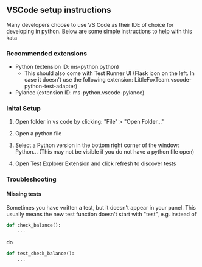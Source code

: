 ## VSCode setup instructions

Many developers choose to use VS Code as their IDE of choice for developing in python. Below are some simple instructions to help with this kata

### Recommended extensions

- Python (extension ID: ms-python.python)
  - This should also come with Test Runner UI (Flask icon on the left. In case it doesn't use the following extension: LittleFoxTeam.vscode-python-test-adapter)
- Pylance (extension ID: ms-python.vscode-pylance)

### Inital Setup

1. Open folder in vs code by clicking: "File" > "Open Folder..."
2. Open a python file
3. Select a Python version in the bottom right corner of the window: Python... (This may not be visible if you do not have a python file open)

4. Open Test Explorer Extension and click refresh to discover tests

### Troubleshooting

#### Missing tests

Sometimes you have written a test, but it doesn't appear in your panel. This usually means the new test function doesn't start with "test", e.g. instead of

```python
def check_balance():
    ...
```

do

```python
def test_check_balance():
    ...
```
